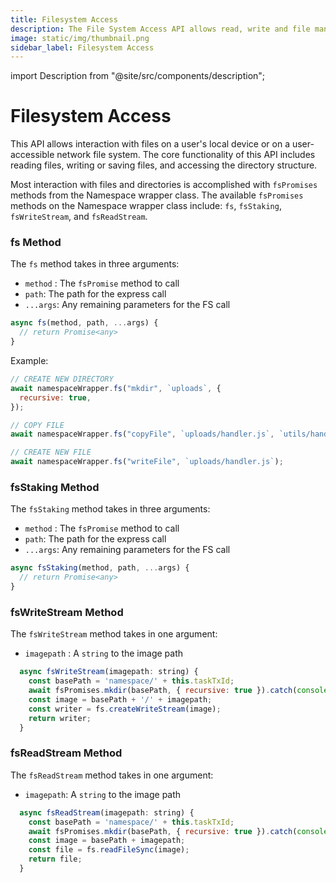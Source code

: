 ```yaml
---
title: Filesystem Access
description: The File System Access API allows read, write and file management capabilities.
image: static/img/thumbnail.png
sidebar_label: Filesystem Access
---
```


import Description from "@site/src/components/description";

# Filesystem Access

<Description
  text="The File System Access API allows read, write and file management
  capabilities."
/>

This API allows interaction with files on a user's local device or on a user-accessible network file system. The core functionality of this API includes reading files, writing or saving files, and accessing the directory structure.

Most interaction with files and directories is accomplished with `fsPromises` methods from the Namespace wrapper class. The available `fsPromises` methods on the Namespace wrapper class include: `fs`, `fsStaking`, `fsWriteStream`, and `fsReadStream`.

### fs Method

The `fs` method takes in three arguments:

- `method` : The `fsPromise` method to call
- `path`: The path for the express call
- `...args`: Any remaining parameters for the FS call

```typescript
async fs(method, path, ...args) {
  // return Promise<any>
}
```

Example:

```javascript
// CREATE NEW DIRECTORY
await namespaceWrapper.fs("mkdir", `uploads`, {
  recursive: true,
});

// COPY FILE
await namespaceWrapper.fs("copyFile", `uploads/handler.js`, `utils/handler.js`);

// CREATE NEW FILE
await namespaceWrapper.fs("writeFile", `uploads/handler.js`);
```

### fsStaking Method

The `fsStaking` method takes in three arguments:

- `method` : The `fsPromise` method to call
- `path`: The path for the express call
- `...args`: Any remaining parameters for the FS call

```javascript
async fsStaking(method, path, ...args) {
  // return Promise<any>
}
```

### fsWriteStream Method

The `fsWriteStream` method takes in one argument:

- `imagepath` : A `string` to the image path

```javascript
  async fsWriteStream(imagepath: string) {
    const basePath = 'namespace/' + this.taskTxId;
    await fsPromises.mkdir(basePath, { recursive: true }).catch(console.error);
    const image = basePath + '/' + imagepath;
    const writer = fs.createWriteStream(image);
    return writer;
  }
```

### fsReadStream Method

The `fsReadStream` method takes in one argument:

- `imagepath`: A `string` to the image path

```javascript
  async fsReadStream(imagepath: string) {
    const basePath = 'namespace/' + this.taskTxId;
    await fsPromises.mkdir(basePath, { recursive: true }).catch(console.error);
    const image = basePath + imagepath;
    const file = fs.readFileSync(image);
    return file;
  }
```
